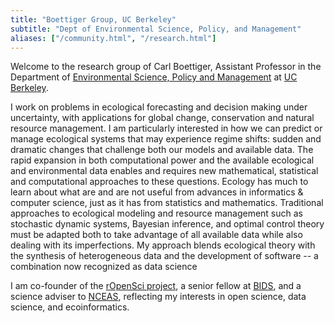 ```yaml
---
title: "Boettiger Group, UC Berkeley"
subtitle: "Dept of Environmental Science, Policy, and Management"
aliases: ["/community.html", "/research.html"]
---
```


Welcome to the research group of Carl Boettiger, Assistant Professor in the Department of 
[Environmental Science, Policy and Management](http://ourenvironment.berkeley.edu)
at [UC Berkeley](http://www.berkeley.edu).

I work on problems in ecological forecasting and decision making under
uncertainty, with applications for global change, conservation and
natural resource management. I am particularly interested in how we can
predict or manage ecological systems that may experience regime shifts:
sudden and dramatic changes that challenge both our models and available
data.  The rapid expansion in both computational power and the available
ecological and environmental data enables and requires new mathematical,
statistical and computational approaches to these questions. Ecology
has much to learn about what are and are not useful from advances in
informatics & computer science, just as it has from statistics and
mathematics. Traditional approaches to ecological modeling and resource
management such as stochastic dynamic systems, Bayesian inference, and
optimal control theory must be adapted both to take advantage of all
available data while also dealing with its imperfections. My approach
blends ecological theory with the synthesis of heterogeneous data and
the development of software -- a combination now recognized as data
science

I am co-founder of the [rOpenSci project](https://ropensci.org), a senior fellow at
[BIDS](http://bids.berkeley.edu), and a science adviser to
[NCEAS](http://nceas.ucsb.edu), reflecting my interests in
open science, data science, and ecoinformatics.

